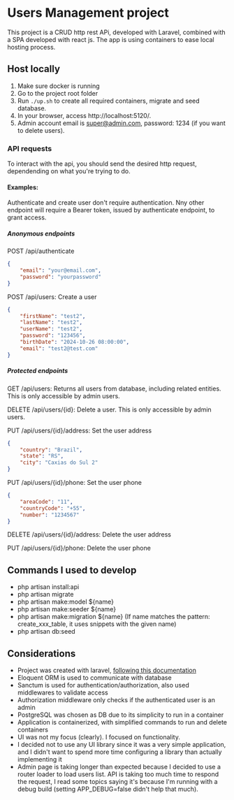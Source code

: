# Users Management project

This project is a CRUD http rest APi, developed with Laravel, combined with a SPA developed with react js.
The app is using containers to ease local hosting process.

## Host locally

1. Make sure docker is running
2. Go to the project root folder
3. Run `./up.sh` to create all required containers, migrate and seed database.
3. In your browser, access http://localhost:5120/.
3. Admin account email is super@admin.com, password: 1234 (if you want to delete users).

### API requests

To interact with the api, you should send the desired http request, dependending on what you're trying to do.

#### Examples:
Authenticate and create user don't require authentication. 
Nny other endpoint will require a Bearer token, issued by authenticate endpoint, to grant access.

##### Anonymous endpoints

POST /api/authenticate
``` json
{
    "email": "your@email.com",
    "password": "yourpassword"
}
```

POST /api/users: Create a user
``` json
{
    "firstName": "test2",
    "lastName": "test2",
    "userName": "test2",
    "password": "123456",
    "birthDate": "2024-10-26 08:00:00",
    "email": "test2@test.com"
}
```
##### Protected endpoints

GET /api/users: Returns all users from database, including related entities. This is only accessible by admin users.

DELETE /api/users/{id}: Delete a user. This is only accessible by admin users.

PUT /api/users/{id}/address: Set the user address
``` json
{
    "country": "Brazil",
    "state": "RS",
    "city": "Caxias do Sul 2"
}
```

PUT /api/users/{id}/phone: Set the user phone
``` json
{
    "areaCode": "11",
    "countryCode": "+55",
    "number": "1234567"
}
```

DELETE /api/users/{id}/address: Delete the user address

PUT /api/users/{id}/phone: Delete the user phone

## Commands I used to develop

- php artisan install:api
- php artisan migrate
- php artisan make:model ${name}
- php artisan make:seeder ${name}
- php artisan make:migration ${name} (If name matches the pattern: create_xxx_table, it uses snippets with the given name)
- php artisan db:seed

## Considerations

- Project was created with laravel, [following this documentation](https://laravel.com/docs/11.x/installation#creating-an-application)
- Eloquent ORM is used to communicate with database
- Sanctum is used for authentication/authorization, also used middlewares to validate access
- Authorization middleware only checks if the authenticated user is an admin
- PostgreSQL was chosen as DB due to its simplicity to run in a container
- Application is containerized, with simplified commands to run and delete containers
- UI was not my focus (clearly). I focused on functionality.
- I decided not to use any UI library since it was a very simple application, and I didn't want to spend more time configuring a library than actually implementing it
- Admin page is taking longer than expected because I decided to use a router loader to load users list. API is taking too much time to respond the request, I read some topics saying it's because I'm running with a debug build (setting APP_DEBUG=false didn't help that much).
